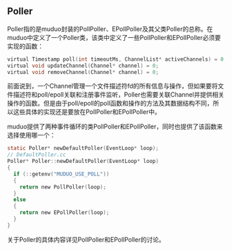 ## Poller

Poller指的是muduo封装的PollPoller、EPollPoller及其父类Poller的总称。在muduo中定义了一个Poller类，该类中定义了一些PollPoller和EPollPoller必须要实现的函数：
```c
virtual Timestamp poll(int timeoutMs, ChannelList* activeChannels) = 0;
virtual void updateChannel(Channel* channel) = 0;
virtual void removeChannel(Channel* channel) = 0;
```

前面说到，一个Channel管理一个文件描述符fd的所有信息与操作，但如果要将文件描述符和poll/epoll关联和注册事件监听，Poller也需要关联Channel并提供相关操作的函数。但是由于poll/epoll的poll函数和操作的方法及其数据结构不同，所以这些具体的实现还是要放在PollPoller和EPollPoller中。

muduo提供了两种事件循环的类PollPoller和EPollPoller，同时也提供了该函数来选择使用哪一个：

```c
static Poller* newDefaultPoller(EventLoop* loop);
// DefaultPoller.cc
Poller* Poller::newDefaultPoller(EventLoop* loop)
{
  if (::getenv("MUDUO_USE_POLL"))
  {
    return new PollPoller(loop);
  }
  else
  {
    return new EPollPoller(loop);
  }
}
```
关于Poller的具体内容详见PollPoller和EPollPoller的讨论。